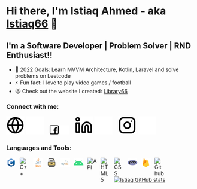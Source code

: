 # Hi there, I'm Istiaq Ahmed - aka [Istiaq66][Website] 👋 
## I'm a Software Developer | Problem Solver | RND Enthusiast!!

- 🥅 2022 Goals: Learn MVVM Architecture, Kotlin, Laravel and solve problems on Leetcode
- ⚡ Fun fact: I love to play video games / football 
- 😻 Check out the website I created: [Library66](https://library66.tech)

### Connect with me:

[![website](./img/globe-light.svg)](https://www.istiaq66.me#gh-light-mode-only)
[![website](./img/globe-dark.svg)](https://www.istiaq66.me#gh-dark-mode-only)
&nbsp;&nbsp;
[![website](./img/facebook-light.png)](https://www.facebook.com/ahmed.boby.752#gh-light-mode-only)
[![website](./img/facebook-dark.png)](https://www.facebook.com/ahmed.boby.752#gh-dark-mode-only)
&nbsp;&nbsp;
[![website](./img/linkedin-light.svg)](https://www.linkedin.com/in/istiaq-ahmed-7772641a9#gh-light-mode-only)
[![website](./img/linkedin-dark.svg)](https://www.linkedin.com/in/istiaq-ahmed-7772641a9#gh-dark-mode-only)
&nbsp;&nbsp;
[![website](./img/instagram-light.svg)](https://www.instagram.com/istiaq_boby/#gh-light-mode-only)
[![website](./img/instagram-dark.svg)](https://www.instagram.com/istiaq_boby/#gh-dark-mode-only)

### Languages and Tools:

[<img align="left" alt="C" width="26px" src="https://raw.githubusercontent.com/github/explore/f3e22f0dca2be955676bc70d6214b95b13354ee8/topics/c/c.png" style="padding-right:10px;" />][c]
[<img align="left" alt="C++" width="26px" src="https://1.bp.blogspot.com/-27DoW2NElME/W_BP4ITySdI/AAAAAAAAMNw/_TY-MLDYSVExS1ixV87PAluu41RQhezvwCLcBGAs/s1600/c-plus-plus-logo.png" style="padding-right:10px;" />][c++]
[<img align="left" alt="Java" width="26px" src="https://raw.githubusercontent.com/github/explore/5b3600551e122a3277c2c5368af2ad5725ffa9a1/topics/java/java.png" style="padding-right:10px;" />][java]
[<img align="left" alt="XML" width="26px" src="https://raw.githubusercontent.com/github/explore/05a6f4c574a32b6b2f04c2e589f6c82d9df46a5d/topics/xml/xml.png" style="padding-right:10px;" />][xml]
[<img align="left" alt="mysql" width="26px" src="https://raw.githubusercontent.com/github/explore/80688e429a7d4ef2fca1e82350fe8e3517d3494d/topics/mysql/mysql.png" style="padding-right:10px;" />][mysql]
[<img align="left" alt="Android" width="26px" src="https://raw.githubusercontent.com/github/explore/8baf984947f4d9c32006bd03fa4c51ff91aadf8d/topics/android/android.png" style="padding-right:10px;" />][android]
[<img align="left" alt="API" width="26px" src="https://cdn-icons-png.flaticon.com/512/627/627558.png" style="padding-right:10px;" />][api]
[<img align="left" alt="HTML5" width="26px" src="https://cdn.jsdelivr.net/gh/devicons/devicon/icons/html5/html5-original.svg" style="padding-right:10px;" />][html]
[<img align="left" alt="CSS" width="26px" src="https://cdn.jsdelivr.net/gh/devicons/devicon/icons/css3/css3-original.svg" style="padding-right:10px;" />][css]
[<img align="left" alt="php" width="26px" src="https://raw.githubusercontent.com/github/explore/ccc16358ac4530c6a69b1b80c7223cd2744dea83/topics/php/php.png" style="padding-right:10px;" />][php]
[<img align="left" alt="Firebase" width="26px" src="https://raw.githubusercontent.com/github/explore/80688e429a7d4ef2fca1e82350fe8e3517d3494d/topics/firebase/firebase.png" style="padding-right:10px;" />][firebase]
[<img align="left" alt="Github" width="26px" src="https://pbs.twimg.com/profile_images/1414990564408262661/r6YemvF9_400x400.jpg" style="padding-right:10px;" />][github]


[![Istiaq GitHub stats](https://github-readme-stats.vercel.app/api?username=Istiaq66&show_icons=true&theme=radical)](https://github.com/anuraghazra/github-readme-stats)




[Website]: https://www.istiaq66.me
[html]: https://www.w3schools.com/html
[css]: https://www.w3schools.com/css
[android]: https://www.android.com
[api]: https://www.mulesoft.com/resources/api/what-is-an-api
[php]: https://www.php.net/
[c++]: https://www.w3schools.com/CPP/default.asp
[c]: https://en.wikipedia.org/wiki/C_(programming_language)
[java]: https://www.java.com/en
[mysql]: https://www.mysql.com
[firebase]: https://firebase.google.com
[xml]: https://www.w3.org/standards/xml/core
[github]: https://github.com
